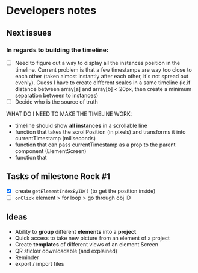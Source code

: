 # Developers notes

## **Next issues**
### In regards to building the **timeline**:
- [ ] Need to figure out a way to display all the instances position in the timeline. Current problem is that a few timestamps are way too close to each other (taken almost instantly after each other, it's not spread out evenly). Guess I have to create different scales in a same timeline (ie.if distance between array[a] and array[b] < 20px, then create a minimum separation between to instances)
- [ ] Decide who is the source of truth

WHAT DO I NEED TO MAKE THE TIMELINE WORK:

- timeline should show **all instances** in a scrollable line
- function that takes the scrollPosition (in pixels) and transforms it into currentTimestamp (miliseconds)
- function that can pass currentTimestamp as a prop to the parent component (ElementScreen)
- function that 


## Tasks of milestone Rock #1
- [x] create `getElementIndexByID()`  (to get the position inside)
- [ ] `onClick` element > for loop > go through obj ID

## Ideas

- Ability to **group** different **elements** into a **project**
- Quick access to take new picture from an element of a project
- Create **templates** of different views of an element Screen
- QR sticker downloadable (and explained)
- Reminder
- export / import files

